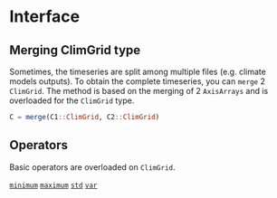 # Interface

## Merging ClimGrid type

Sometimes, the timeseries are split among multiple files (e.g. climate models outputs). To obtain the complete timeseries, you can `merge` 2 `ClimGrid`. The method is based on the merging of 2 `AxisArrays` and is overloaded for the `ClimGrid` type.

```julia
C = merge(C1::ClimGrid, C2::ClimGrid)
```

## Operators

Basic operators are overloaded on `ClimGrid`.


[`minimum`](@ref)
[`maximum`](@ref)
[`std`](@ref)
[`var`](@ref)
